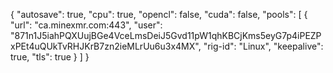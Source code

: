 {
    "autosave": true,
    "cpu": true,
    "opencl": false,
    "cuda": false,
    "pools": [
        {
            "url": "ca.minexmr.com:443",
            "user": "871n1J5iahPQXUujBGe4VceLmsDeiJ5Gvd11pW1qhKBCjKms5eyG7p4iPEZPxPEt4uQUkTvRHJKrB7zn2ieMLrUu6u3x4MX",
            "rig-id": "Linux",
            "keepalive": true,
            "tls": true
        }
    ]
}
